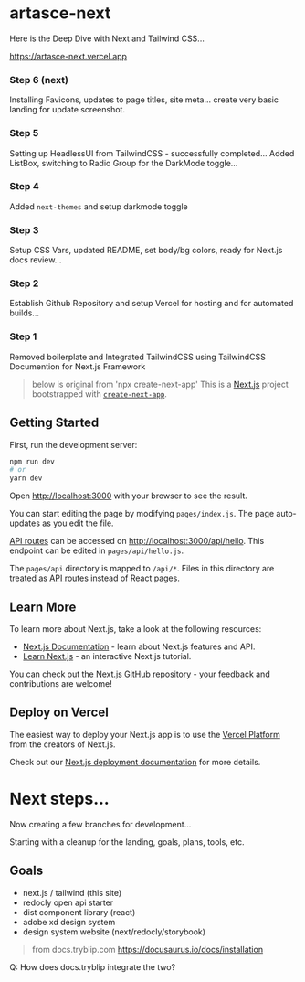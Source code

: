# artasce-next

Here is the Deep Dive with Next and Tailwind CSS...

https://artasce-next.vercel.app

### Step 6 (next)
Installing Favicons, updates to page titles, site meta... create very basic landing for update screenshot.

### Step 5
Setting up HeadlessUI from TailwindCSS - successfully completed... Added ListBox, switching to Radio Group for the DarkMode toggle...

### Step 4
Added `next-themes` and setup darkmode toggle

### Step 3
Setup CSS Vars, updated README, set body/bg colors, ready for Next.js docs review...

### Step 2 
Establish Github Repository and setup Vercel for hosting and for automated builds...

### Step 1
Removed boilerplate and Integrated TailwindCSS using TailwindCSS Documention for Next.js Framework


> below is original from 'npx create-next-app'
This is a [Next.js](https://nextjs.org/) project bootstrapped with [`create-next-app`](https://github.com/vercel/next.js/tree/canary/packages/create-next-app).

## Getting Started

First, run the development server:

```bash
npm run dev
# or
yarn dev
```

Open [http://localhost:3000](http://localhost:3000) with your browser to see the result.

You can start editing the page by modifying `pages/index.js`. The page auto-updates as you edit the file.

[API routes](https://nextjs.org/docs/api-routes/introduction) can be accessed on [http://localhost:3000/api/hello](http://localhost:3000/api/hello). This endpoint can be edited in `pages/api/hello.js`.

The `pages/api` directory is mapped to `/api/*`. Files in this directory are treated as [API routes](https://nextjs.org/docs/api-routes/introduction) instead of React pages.

## Learn More

To learn more about Next.js, take a look at the following resources:

- [Next.js Documentation](https://nextjs.org/docs) - learn about Next.js features and API.
- [Learn Next.js](https://nextjs.org/learn) - an interactive Next.js tutorial.

You can check out [the Next.js GitHub repository](https://github.com/vercel/next.js/) - your feedback and contributions are welcome!

## Deploy on Vercel

The easiest way to deploy your Next.js app is to use the [Vercel Platform](https://vercel.com/new?utm_medium=default-template&filter=next.js&utm_source=create-next-app&utm_campaign=create-next-app-readme) from the creators of Next.js.

Check out our [Next.js deployment documentation](https://nextjs.org/docs/deployment) for more details.


# Next steps...

Now creating a few branches for development...

Starting with a cleanup for the landing, goals, plans, tools, etc.

## Goals

-   next.js / tailwind (this site)
-   redocly open api starter
-   dist component library (react)
-   adobe xd design system
-   design system website (next/redocly/storybook)

> from docs.tryblip.com 
https://docusaurus.io/docs/installation

Q: How does docs.tryblip integrate the two?





